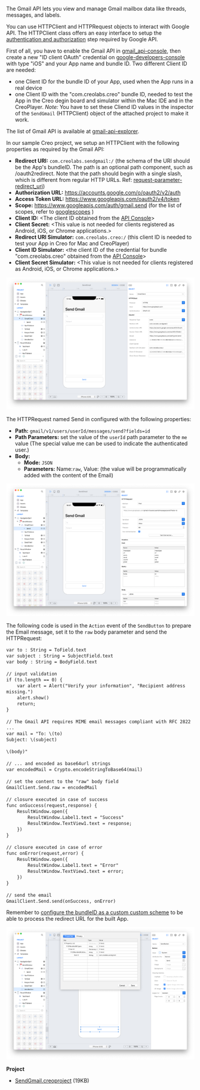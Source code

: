 The Gmail API lets you view and manage Gmail mailbox data like threads, messages, and labels.

You can use HTTPClient and HTTPRequest objects to interact with Google API.
The HTTPClient class offers an easy interface to setup the [authentication and authorization](https://developers.google.com/identity/protocols/OAuth2) step required by Google API.

First of all, you have to enable the Gmail API in [gmail_api-console](https://console.cloud.google.com/apis/library/gmail.googleapis.com), then create a new "ID client OAuth" credential on [google-developers-console](https://console.developers.google.com/apis/credentials) with type "iOS" and your App name and bundle ID.
Two different Client ID are needed:
* one Client ID for the bundle ID of your App, used when the App runs in a real device
* one Client ID with the "com.creolabs.creo" bundle ID, needed to test the App in the Creo degin board and simulator within the Mac IDE and in the CreoPlayer.
*Note:* You have to set these Cliend ID values in the inspector of the `SendGmail` (HTTPClient) object of the attached project to make it work.

The list of Gmail API is available at [gmail-api-explorer](https://developers.google.com/apis-explorer/?hl=it#p/gmail/v1/).

In our sample Creo project, we setup an HTTPClient with the following properties as required by the Gmail API:
* **Redirect URI:** `com.creolabs.sendgmail:/` (the schema of the URI should be the App's bundleID. The path is an optional path component, such as /oauth2redirect. Note that the path should begin with a single slash, which is different from regular HTTP URLs. Ref: [request-parameter-redirect_uri](https://developers.google.com/identity/protocols/OAuth2InstalledApp#request-parameter-redirect_uri))
* **Authorization URL:** https://accounts.google.com/o/oauth2/v2/auth
* **Access Token URL:** https://www.googleapis.com/oauth2/v4/token
* **Scope:** https://www.googleapis.com/auth/gmail.send (for the list of scopes, refer to [googlescopes](https://developers.google.com/identity/protocols/googlescopes) )
* **Client ID:** <The client ID obtained from the [API Console](https://console.developers.google.com/apis/credentials)>
* **Client Secret:** <This value is not needed for clients registered as Android, iOS, or Chrome applications.>
* **Redirect URI Simulator:** `com.creolabs.creo:/` (this client ID is needed to test your App in Creo for Mac and CreoPlayer)
* **Client ID Simulator:** <the client ID of the credential for bundle "com.creolabs.creo" obtained from the [API Console](https://console.developers.google.com/apis/credentials)>
* **Client Secret Simulator:** <This value is not needed for clients registered as Android, iOS, or Chrome applications.>

![SendGmail](../images/technotes/sendgmail-1.png)

The HTTPRequest named Send in configured with the following properties:
* **Path:** `gmail/v1/users/userId/messages/send?fields=id`
* **Path Parameters:** set the value of the `userId` path parameter to the `me` value (The special value me can be used to indicate the authenticated user.)
* **Body:**
	* **Mode:** `JSON`
	* **Parameters:** Name:`raw`, Value:<empty> (the value will be programmatically added with the content of the Email)

![SendGmail](../images/technotes/sendgmail-2.png)

The following code is used in the `Action` event of the `SendButton` to prepare the Email message, set it to the `raw` body parameter and send the HTTPRequest:

```
var to : String = ToField.text
var subject : String = SubjectField.text
var body : String = BodyField.text

// input validation
if (to.length == 0) {
	var alert = Alert("Verify your information", "Recipient address missing.")
	alert.show()
	return;
}

// The Gmail API requires MIME email messages compliant with RFC 2822 ...
var mail = "To: \(to)
Subject: \(subject)

\(body)"

// ... and encoded as base64url strings
var encodedMail = Crypto.encodeStringToBase64(mail)

// set the content to the "raw" body field
GmailClient.Send.raw = encodedMail

// closure executed in case of success
func onSuccess(request,response) {
	ResultWindow.open({
		ResultWindow.Label1.text = "Success"
		ResultWindow.TextView1.text = response;
	})
}

// closure executed in case of error
func onError(request,error) {
	ResultWindow.open({
		ResultWindow.Label1.text = "Error"
		ResultWindow.TextView1.text = error;
	})
}

// send the email
GmailClient.Send.send(onSuccess, onError)
```

Remember to [configure the bundleID as a custom custom scheme](https://docs.creolabs.com/technotes/open-url.html) to be able to
process the redirect URL for the built App.

![SendGmail](../images/technotes/sendgmail-3.png)

**Project**
* [SendGmail.creoproject]({{github_raw_link}}/assets/SendGmail.creoproject.zip) (19KB)

